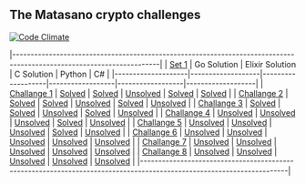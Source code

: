 ## The Matasano crypto challenges
[![Code Climate](https://codeclimate.com/github/Foryah/cryptopals/badges/gpa.svg)](https://codeclimate.com/github/Foryah/cryptopals)

|----------------------------------------------------------------------------------------------------------------------|
|    [Set 1][set1]   |     Go Solution   |  Elixir Solution  |    C Solution    |      Python      |         C#        |
|--------------------|-------------------|-------------------|------------------|------------------|-------------------|
| [Challange 1][ch1] |  [Solved][ch1go]  |  [Solved][ch1el]  | [Unsolved][ch1c] |  [Solved][ch1p]  |  [Solved][ch1cs]  |
| [Challange 2][ch2] |  [Solved][ch2go]  |  [Solved][ch2el]  | [Unsolved][ch2c] |  [Solved][ch2p]  | [Unsolved][ch2cs] |
| [Challange 3][ch3] |  [Solved][ch3go]  |  [Solved][ch3el]  | [Unsolved][ch3c] |  [Solved][ch3p]  | [Unsolved][ch3cs] |
| [Challange 4][ch4] | [Unsolved][ch4go] | [Unsolved][ch4el] | [Unsolved][ch4c] |  [Solved][ch4p]  | [Unsolved][ch4cs] |
| [Challange 5][ch5] | [Unsolved][ch5go] | [Unsolved][ch5el] | [Unsolved][ch5c] |  [Solved][ch5p]  | [Unsolved][ch5cs] |
| [Challange 6][ch6] | [Unsolved][ch6go] | [Unsolved][ch6el] | [Unsolved][ch6c] | [Unsolved][ch6p] | [Unsolved][ch6cs] |
| [Challange 7][ch7] | [Unsolved][ch7go] | [Unsolved][ch7el] | [Unsolved][ch7c] | [Unsolved][ch7p] | [Unsolved][ch7cs] |
| [Challange 8][ch8] | [Unsolved][ch8go] | [Unsolved][ch8el] | [Unsolved][ch8c] | [Unsolved][ch8p] | [Unsolved][ch8cs] |
|----------------------------------------------------------------------------------------------------------------------|

[set1]: http://cryptopals.com/sets/1

[ch1]: http://cryptopals.com/sets/1/challenges/1
[ch1go]: https://github.com/Foryah/cryptopals/commit/bd7e0572f75768b01f2607d91f32f00b8e4afccd
[ch1el]: https://github.com/Foryah/cryptopals/commit/2c46cc983b31a27fce9584f0f2f9f2b0e68343a6
[ch1c]: #
[ch1p]: https://github.com/Foryah/cryptopals/commit/180bdf83177b35ff0a3a39013fc6c625012c52a6
[ch1cs]: https://github.com/Foryah/cryptopals/commit/4685cce8cecec8d31804380272a3d00fdbcb6b30

[ch2]: http://cryptopals.com/sets/1/challenges/2
[ch2go]: https://github.com/Foryah/cryptopals/commit/e8105e94851fff5429481dfdcf95ffeb8765850f
[ch2el]: https://github.com/Foryah/cryptopals/commit/6ad070eec993e99d0965fd0a1adfc7340695e27b
[ch2c]: #
[ch2p]: https://github.com/Foryah/cryptopals/commit/2529116ee0e281bf4690c576068839643a527ba2
[ch2cs]: #

[ch3]: http://cryptopals.com/sets/1/challenges/3
[ch3go]: https://github.com/Foryah/cryptopals/commit/60cae0a4cd42430bd4eba9415d05b08e9195a75f
[ch3el]: https://github.com/Foryah/cryptopals/commit/d661039b82eb6783575b29b6b344357442925e83
[ch3c]: #
[ch3p]: https://github.com/Foryah/cryptopals/commit/41818620e39c0425f420f977a170082c4ad207c4
[ch3cs]: #

[ch4]: http://cryptopals.com/sets/1/challenges/4
[ch4go]: #
[ch4el]: #
[ch4c]: #
[ch4p]: https://github.com/Foryah/cryptopals/commit/5889e445f3ca4927233957a33b21892c31793602
[ch4cs]: #

[ch5]: http://cryptopals.com/sets/1/challenges/5
[ch5go]: #
[ch5el]: #
[ch5c]: #
[ch5p]: https://github.com/Foryah/cryptopals/commit/055b57c9ca55912e0689a2c9537c9c6b2c43a8fc
[ch5cs]: #


[ch6]: http://cryptopals.com/sets/1/challenges/6
[ch6go]: #
[ch6el]: #
[ch6c]: #
[ch6p]: #
[ch6cs]: #

[ch7]: http://cryptopals.com/sets/1/challenges/7
[ch7go]: #
[ch7el]: #
[ch7c]: #
[ch7p]: #
[ch7cs]: #

[ch8]: http://cryptopals.com/sets/1/challenges/8
[ch8go]: #
[ch8el]: #
[ch8c]: #
[ch8p]: #
[ch8cs]: #
